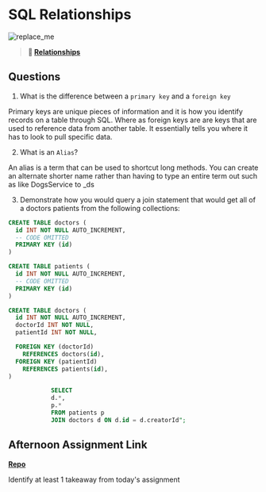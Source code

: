 # SQL Relationships

![replace_me](https://codeworks.blob.core.windows.net/public/assets/img/illustrations/placeholder.svg)

> **📖 [Relationships](https://codeworksacademy.com/fs-student-guide/resources/wk11/02-MySQL-Relationships)**

## Questions

1. What is the difference between a `primary key` and a `foreign key`

Primary keys are unique pieces of information and it is how you identify records on a table through SQL. Where as foreign keys are 
are keys that are used to reference data from another table. It essentially tells you where it has to look to pull specific data. 

2. What is an `Alias`?

An alias is a term that can be used to shortcut long methods. You can create an alternate shorter name rather than having to type an entire term out such as like DogsService to _ds

3. Demonstrate how you would query a join statement that would get all of a doctors patients from the following collections:



```SQL
CREATE TABLE doctors (
  id INT NOT NULL AUTO_INCREMENT,
  -- CODE OMITTED
  PRIMARY KEY (id)
)

CREATE TABLE patients (
  id INT NOT NULL AUTO_INCREMENT,
  -- CODE OMITTED
  PRIMARY KEY (id)
)

CREATE TABLE doctors (
  id INT NOT NULL AUTO_INCREMENT,
  doctorId INT NOT NULL,
  patientId INT NOT NULL,

  FOREIGN KEY (doctorId)
    REFERENCES doctors(id),
  FOREIGN KEY (patientId)
    REFERENCES patients(id),
)

            SELECT
            d.*,
            p.*
            FROM patients p
            JOIN doctors d ON d.id = d.creatorId";

```

## Afternoon Assignment Link

**[Repo](https://github.com/owennwoodward/Contracted)**

Identify at least 1 takeaway from today's assignment
